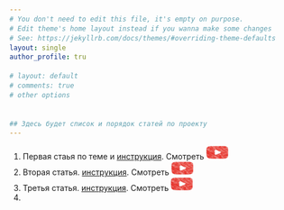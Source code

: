 ```yaml
---
# You don't need to edit this file, it's empty on purpose.
# Edit theme's home layout instead if you wanna make some changes
# See: https://jekyllrb.com/docs/themes/#overriding-theme-defaults
layout: single
author_profile: tru

# layout: default
# comments: true
# other options


## Здесь будет список и порядок статей по проекту
---
```

1. Первая стаья по теме и [инструкция](https://fondurat-it.github.io/blog/post-sacha/). Смотреть <a href="https://youtube.com">
  <img src="assets/images/youtube.jpg" width="40" height="25" width="60" alt="Смотреть"></a>  
3. Вторая статья. [инструкция](https://fondurat-it.github.io/blog/post-sacha/). Смотреть <a href="https://youtube.com">
  <img src="assets/images/youtube.jpg" width="40" height="25" width="60" alt="Смотреть"></a> 
4. Третья статья. [инструкция](https://fondurat-it.github.io/blog/post-sacha/). Смотреть <a href="https://youtube.com">
  <img src="assets/images/youtube.jpg" width="40" height="25" width="60" alt="Смотреть"></a>
5. 
